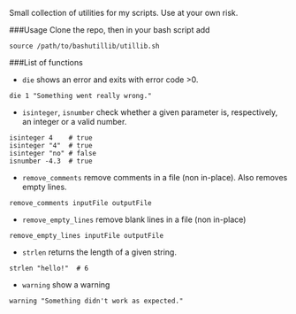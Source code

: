 Small collection of utilities for my scripts. Use at your own risk.


###Usage
Clone the repo, then in your bash script add
```
source /path/to/bashutillib/utillib.sh
```

###List of functions
* `die` shows an error and exits with error code >0.
```
die 1 "Something went really wrong."
```

* `isinteger`, `isnumber` check whether a given parameter is, respectively,
an integer or a valid number.
```
isinteger 4    # true
isinteger "4"  # true
isinteger "no" # false
isnumber -4.3  # true
```

* `remove_comments` remove comments in a file (non in-place). Also removes empty lines.
```
remove_comments inputFile outputFile
```

* `remove_empty_lines` remove blank lines in a file (non in-place)
```
remove_empty_lines inputFile outputFile
```

* `strlen` returns the length of a given string.
```
strlen "hello!"  # 6
```

* `warning` show a warning
```
warning "Something didn't work as expected."
```
